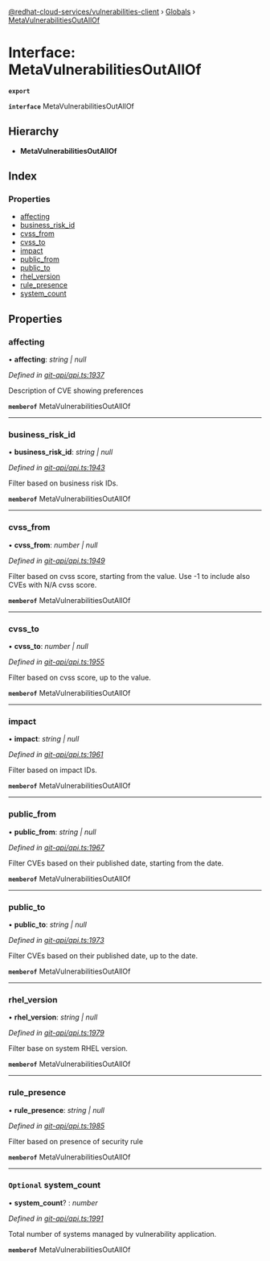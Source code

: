 [@redhat-cloud-services/vulnerabilities-client](../README.md) › [Globals](../globals.md) › [MetaVulnerabilitiesOutAllOf](metavulnerabilitiesoutallof.md)

# Interface: MetaVulnerabilitiesOutAllOf

**`export`** 

**`interface`** MetaVulnerabilitiesOutAllOf

## Hierarchy

* **MetaVulnerabilitiesOutAllOf**

## Index

### Properties

* [affecting](metavulnerabilitiesoutallof.md#affecting)
* [business_risk_id](metavulnerabilitiesoutallof.md#business_risk_id)
* [cvss_from](metavulnerabilitiesoutallof.md#cvss_from)
* [cvss_to](metavulnerabilitiesoutallof.md#cvss_to)
* [impact](metavulnerabilitiesoutallof.md#impact)
* [public_from](metavulnerabilitiesoutallof.md#public_from)
* [public_to](metavulnerabilitiesoutallof.md#public_to)
* [rhel_version](metavulnerabilitiesoutallof.md#rhel_version)
* [rule_presence](metavulnerabilitiesoutallof.md#rule_presence)
* [system_count](metavulnerabilitiesoutallof.md#optional-system_count)

## Properties

###  affecting

• **affecting**: *string | null*

*Defined in [git-api/api.ts:1937](https://github.com/RedHatInsights/javascript-clients/blob/master/packages/vulnerabilities/git-api/api.ts#L1937)*

Description of CVE showing preferences

**`memberof`** MetaVulnerabilitiesOutAllOf

___

###  business_risk_id

• **business_risk_id**: *string | null*

*Defined in [git-api/api.ts:1943](https://github.com/RedHatInsights/javascript-clients/blob/master/packages/vulnerabilities/git-api/api.ts#L1943)*

Filter based on business risk IDs.

**`memberof`** MetaVulnerabilitiesOutAllOf

___

###  cvss_from

• **cvss_from**: *number | null*

*Defined in [git-api/api.ts:1949](https://github.com/RedHatInsights/javascript-clients/blob/master/packages/vulnerabilities/git-api/api.ts#L1949)*

Filter based on cvss score, starting from the value. Use -1 to include also CVEs with N/A cvss score.

**`memberof`** MetaVulnerabilitiesOutAllOf

___

###  cvss_to

• **cvss_to**: *number | null*

*Defined in [git-api/api.ts:1955](https://github.com/RedHatInsights/javascript-clients/blob/master/packages/vulnerabilities/git-api/api.ts#L1955)*

Filter based on cvss score, up to the value.

**`memberof`** MetaVulnerabilitiesOutAllOf

___

###  impact

• **impact**: *string | null*

*Defined in [git-api/api.ts:1961](https://github.com/RedHatInsights/javascript-clients/blob/master/packages/vulnerabilities/git-api/api.ts#L1961)*

Filter based on impact IDs.

**`memberof`** MetaVulnerabilitiesOutAllOf

___

###  public_from

• **public_from**: *string | null*

*Defined in [git-api/api.ts:1967](https://github.com/RedHatInsights/javascript-clients/blob/master/packages/vulnerabilities/git-api/api.ts#L1967)*

Filter CVEs based on their published date, starting from the date.

**`memberof`** MetaVulnerabilitiesOutAllOf

___

###  public_to

• **public_to**: *string | null*

*Defined in [git-api/api.ts:1973](https://github.com/RedHatInsights/javascript-clients/blob/master/packages/vulnerabilities/git-api/api.ts#L1973)*

Filter CVEs based on their published date, up to the date.

**`memberof`** MetaVulnerabilitiesOutAllOf

___

###  rhel_version

• **rhel_version**: *string | null*

*Defined in [git-api/api.ts:1979](https://github.com/RedHatInsights/javascript-clients/blob/master/packages/vulnerabilities/git-api/api.ts#L1979)*

Filter base on system RHEL version.

**`memberof`** MetaVulnerabilitiesOutAllOf

___

###  rule_presence

• **rule_presence**: *string | null*

*Defined in [git-api/api.ts:1985](https://github.com/RedHatInsights/javascript-clients/blob/master/packages/vulnerabilities/git-api/api.ts#L1985)*

Filter based on presence of security rule

**`memberof`** MetaVulnerabilitiesOutAllOf

___

### `Optional` system_count

• **system_count**? : *number*

*Defined in [git-api/api.ts:1991](https://github.com/RedHatInsights/javascript-clients/blob/master/packages/vulnerabilities/git-api/api.ts#L1991)*

Total number of systems managed by vulnerability application.

**`memberof`** MetaVulnerabilitiesOutAllOf
